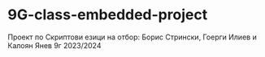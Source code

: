 # 9G-class-embedded-project
Проект по Скриптови езици на отбор: Борис Стрински, Гоерги Илиев и Калоян Янев 9г 2023/2024
